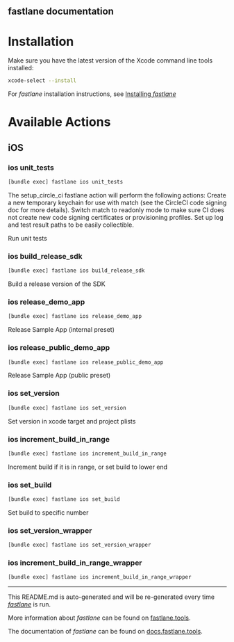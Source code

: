 fastlane documentation
----

# Installation

Make sure you have the latest version of the Xcode command line tools installed:

```sh
xcode-select --install
```

For _fastlane_ installation instructions, see [Installing _fastlane_](https://docs.fastlane.tools/#installing-fastlane)

# Available Actions

## iOS

### ios unit_tests

```sh
[bundle exec] fastlane ios unit_tests
```

The setup_circle_ci fastlane action will perform the following actions:
  Create a new temporary keychain for use with match (see the CircleCI code signing doc for more details).
  Switch match to readonly mode to make sure CI does not create new code signing certificates or provisioning profiles.
  Set up log and test result paths to be easily collectible.

Run unit tests

### ios build_release_sdk

```sh
[bundle exec] fastlane ios build_release_sdk
```

Build a release version of the SDK

### ios release_demo_app

```sh
[bundle exec] fastlane ios release_demo_app
```

Release Sample App (internal preset)

### ios release_public_demo_app

```sh
[bundle exec] fastlane ios release_public_demo_app
```

Release Sample App (public preset)

### ios set_version

```sh
[bundle exec] fastlane ios set_version
```

Set version in xcode target and project plists

### ios increment_build_in_range

```sh
[bundle exec] fastlane ios increment_build_in_range
```

Increment build if it is in range, or set build to lower end

### ios set_build

```sh
[bundle exec] fastlane ios set_build
```

Set build to specific number

### ios set_version_wrapper

```sh
[bundle exec] fastlane ios set_version_wrapper
```



### ios increment_build_in_range_wrapper

```sh
[bundle exec] fastlane ios increment_build_in_range_wrapper
```



----

This README.md is auto-generated and will be re-generated every time [_fastlane_](https://fastlane.tools) is run.

More information about _fastlane_ can be found on [fastlane.tools](https://fastlane.tools).

The documentation of _fastlane_ can be found on [docs.fastlane.tools](https://docs.fastlane.tools).
